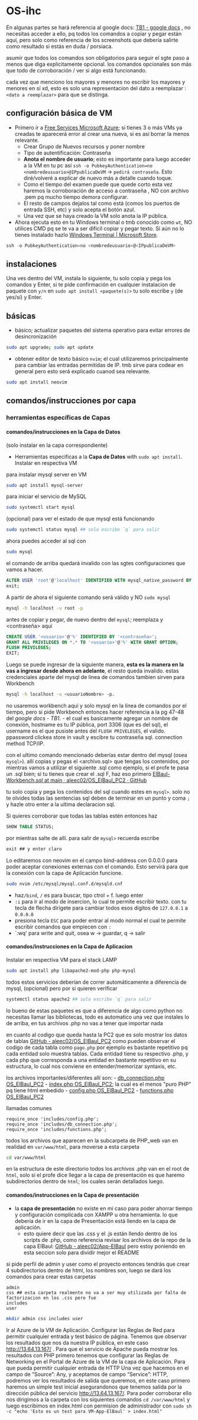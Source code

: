 # OS-ihc
En algunas partes se hará referencia al google docs: [TB1 - google docs](https://docs.google.com/document/d/1cf9X94sHGeMCrpE4YsaDYfo1z6iy1iaMGh2xQO5GhUA/edit?usp=sharing) , no necesitas acceder a ello, pq todos los comandos a copiar y pegar están aquí, pero solo como referencia de los screenshots que debería salirte como resultado si estás en duda / porsiaca.

asumir que todos los comandos son obligatorios para seguir el sgte paso a menos que diga explicitamente opcional. los comandos opcionales son más que todo de corroboración / ver si algo está funcionando.

cada vez que menciono los mayores y menores no escribir los mayores y menores en sí xd, esto es solo una representacion del dato a reemplazar : `<dato a reemplazar>` para que se distinga.


## configuración básica de VM
- Primero ir a [Free Services Microsoft Azure](https://portal.azure.com/#view/Microsoft_Azure_Billing/FreeServicesBlade); si tienes 3 o más VMs ya creadas te aparecerá error al crear una nueva, si es así borrar la menos relevante.
    - Crear Grupo de Nuevos recursos y poner nombre
    - Tipo de autentificación: Contraseña
    - **Anota el nombre de usuario**; esto es importante para luego acceder a la VM en tu pc así `ssh -o PubkeyAuthentication=no <nombredeusuario>@IPpublicaDeVM` -> `pedirá contraseña`. Esto diré/volveré a explicar de nuevo más a detalle cuando toque.
    - Como el tiempo del examen puede que quede corto esta vez haremos la corroboración de acceso a contraseña , NO con archivo .pem pq mucho tiempo demora configurar.
    - El resto de campos dejalos tal como está (comos los puertos de entrada SSH, etc) y solo acepta el botón azul.
    - Una vez que se haya creado la VM solo anota la IP pública.
- Ahora ejecuta esto en tu Windows terminal o tmb conocido como `wt`, NO utilices CMD pq se te va a ser difícil copiar y pegar texto. Si aún no lo tienes instalado hazlo [Windows Terminal \| Microsoft Store](https://apps.microsoft.com/detail/9n0dx20hk701?hl=en-US&gl=US).
```powershell
ssh -o PubkeyAuthentication=no <nombredeusuario>@<IPpublicaDeVM>
```


## instalaciones
Una ves dentro del VM, instala lo siguiente, tu solo copia y pega los comandos y Enter, si te pide confirmación en cualquier instalacion de paquete con `y/n` en `sudo apt install <paquete(s)>` tu solo escribe `y` (de yes/sí) y Enter.

## básicas
- básico; actualizar paquetes del sistema operativo para evitar errores de desincronización
```zsh
sudo apt upgrade; sudo apt update 
```
- obtener editor de texto básico `nvim`; el cual utilizaremos principalmente para cambiar las entradas permitidas de IP. tmb sirve para codear en general pero esto será explicado cuanod sea relevante. 
```zsh
sudo apt install neovim
```


## comandos/instrucciones por capa
### herramientas específicas de Capas




#### comandos/instrucciones en la Capa de Datos
(solo instalar en la capa correspondiente)
- Herramientas especificas a la **Capa de Datos** with `sudo apt install`. Instalar en respectiva VM


para instalar mysql server en VM
```zsh
sudo apt install mysql-server
```

para iniciar el servicio de MySQL
```zsh
sudo systemctl start mysql
```

(opcional) para ver el estado de que mysql está funcionando
```zsh
sudo systemctl status mysql ## solo escribe `q` para salir
```



ahora puedes acceder al sql con 
```zsh
sudo mysql
```
el comando de arriba quedará invalido con las sgtes configuraciones que vamos a hacer. 
```sql
ALTER USER 'root'@'localhost' IDENTIFIED WITH mysql_native_password BY '<contraseña a utilizar>';
exit;
```
A partir de ahora el siguiente comando será válido y NO `sudo mysql`
```zsh
mysql -h localhost -u root -p
```
antes de copiar y pegar, de nuevo dentro del `mysql`; reemplaza <usuario> y <contraseña> aquí
```sql
CREATE USER '<usuario>'@'%' IDENTIFIED BY '<contraseña>';
GRANT ALL PRIVILEGES ON *.* TO '<usuario>'@'%' WITH GRANT OPTION;
FLUSH PRIVILEGES;
EXIT;
```
Luego se puede ingresar de la siguiente manera, **esta es la manera en la vas a ingresar desde ahora en adelante**, el resto queda invalido. estas credenciales aparte del mysql de linea de comandos tambien sirven para Workbench 
```zsh
mysql -h localhost -u <usuarioNombre> -p.
```
no usaremos workbench aqui y solo mysql en la línea de comandos por el tiempo, pero si pide Workbench entonces hacer referencia a la pg 47-48 del _google docs - TB1_.
    - el cual es basicamente agregar un nombre de conexión, hostname es tu IP pública, port 3306 (que es del sql), el username es el que pusiste antes del `FLUSH PRIVELEGES`, el valido. ppassword clickea store in vault y escibre tu contraseña sql. connection method TCP/IP.

con el ultimo comando mencionado deberías estar dentro del mysql (osea `mysql>`). allí copias y pegas el <archivo.sql> que tengas los contenidos, por mientras vamos a utilizar el siguiente .sql como ejemplo, si el profe te pasa un .sql bien; si tu tienes que crear el .sql F, haz eso primero
[ElBaul-Workbench.sql at main · aleec02/OS\_ElBaul\_PC2 · GitHub](https://github.com/aleec02/OS_ElBaul_PC2/blob/main/SQL_data/ElBaul-Workbench.sql)

tu solo copia y pega los contenidos del sql cuando estes en `mysql>`. solo no te olvides todas las sentencias sql deben de terminar en un punto y coma `;` y hazle otro enter a la ultima declaracion sql.

Si quieres corroborar que todas las tablas estén entonces haz
```sql
SHOW TABLE STATUS;
```

por mientras salte de allí. para salir de `mysql>` recuerda escribe 
```sql
exit ## y enter claro
```

Lo editaremos con neovim en el campo bind-address con 0.0.0.0 para poder aceptar conexiones externas con el comando. Esto servirá para que la conexión con la capa de Aplicación funcione. 
```zsh
sudo nvim /etc/mysql/mysql.conf.d/mysqld.cnf
```
- haz`/bind`,  `/` es para buscar, tipo ctrol + f. luego enter
- `:i` para ir al modo de insercion, lo cual te permite escribir texto. con tu tecla de flecha dirigete para cambiar todos esos digitos de `127.0.0.1` a `0.0.0.0`
- presiona tecla `ESC` para poder entrar al modo normal el cual te permite escribir comandos que empiecen con `:`
- `:wq' para write and quit, osea w -> guardar, q -> salir 


#### comandos/instrucciones en la Capa de Aplicacion
Instalar en respectiva VM para el stack LAMP
```zsh
sudo apt install php libapache2-mod-php php-mysql
```
todos estos servicios deberían de correr automáticamente a diferencia de mysql, (opcional) pero por si quieren verificar
```zsh
systemctl status apache2 ## solo escribe `q` para salir
```
lo bueno de estas paquetes es que a diferencia de algo como python no necesitas llamar las bibliotecas, todo es automatico una vez que instales lo de arriba, en tus archivos .php no vas a tener que importar nada


en cuanto al codigo que queda hasta la PC2 que es solo mostrar los datos de tablas [GitHub - aleec02/OS\_ElBaul\_PC2](https://github.com/aleec02/OS_ElBaul_PC2) como pueden observar el codigo de cada tabla como `pago.php` por ejemplo es bastante repetitivo pq cada entidad solo muestra tablas. Cada entidad tiene su respectivo .php, y cada php que corresponda a una entidad en bastante repetitivo en su estructura, lo cual nos conviene en entender/memorizar syntaxis, etc. 


los archivos importantes/diferentes allí son:
    - [db_connection.php OS\_ElBaul\_PC2](https://github.com/aleec02/OS_ElBaul_PC2/blob/main/PHP_web/db_connection.php)
    - [index.php OS\_ElBaul\_PC2](https://github.com/aleec02/OS_ElBaul_PC2/blob/main/PHP_web/index.php); la cual es el menos "puro PHP" pq tiene html embedido
    - [config.php OS\_ElBaul\_PC2](https://github.com/aleec02/OS_ElBaul_PC2/blob/main/PHP_web/config.php)
    - [functions.php OS\_ElBaul\_PC2](https://github.com/aleec02/OS_ElBaul_PC2/blob/main/PHP_web/functions.php)


llamadas comunes
```
require_once 'includes/config.php';
require_once 'includes/db_connection.php';
require_once 'includes/functions.php';
```
todos los archivos que aparecen en la subcarpeta de PHP_web van en realidad en `var/www/html`, para moverse a esta carpeta
```zsh
cd var/www/html
```
en la estructura de este directorio todos los archivos .php van en el root de `html`, solo si el profe dice llegar a la capa de presentación es que haremo subdirectorios dentro de `html`; los cuales serán detallados luego.


#### comandos/instrucciones en la Capa de presentación
- la **capa de presentación** no existe en mi caso para poder ahorrar tiempo y configuración complicada con XAMPP u otra herramienta. lo que debería de ir en la capa de Presentación está llendo en la capa de aplicación.
    - esto quiere decir que las .css y el .js están llendo dentro de los scripts de .php, como referencia revisar los archivos de la repo de la capa ElBaul: [GitHub - aleec02/App-ElBaul](https://github.com/aleec02/App-ElBaul)
pero estoy poniendo en esta seccion solo para dividir mejor el README

si pide perfil de admin y user como el proyecto entonces tendrás que crear 4 subdirectorios dentro de html, los nombres son, luego se dará los comandos para crear estas carpetas
```
admin
css ## esta carpeta realmente no va a ser muy utilizada por falta de factorizacion en los .css pero fue
includes
user
```

```zsh
mkdir admin css includes user
```

Ir al Azure de la VM de Aplicación. Configurar las Reglas de Red para permitir cualquier entrada y test básico de página. 
Tenemos que observar los resultados que nos da nuestra IP pública, en este caso http://13.64.13.167/ . Para que el servicio de Apache pueda mostrar los resultados con PHP primero tenemos que configurar las Reglas de Networking en el Portal de Azure de la VM de la capa de Aplicación. Para que pueda permitir cualquier entrada de HTTP
Una vez que hacemos en el campo de “Source”: Any, y aceptamos de campo “Service”: HTTP, podremos ver los resultados de salida que queremos, en este caso primero haremos un simple test inicial asegurandonos que tenemos salida por la dirección pública del servicio http://13.64.13.167/. Para poder corroborar ello nos dirigimos a la carpeta con los siquientes comandos `cd /var/www/html` y luego escribimos en index.html con permision de administrador con `sudo sh -c "echo 'Esto es un test para VM-App-ElBaul' > index.html"`